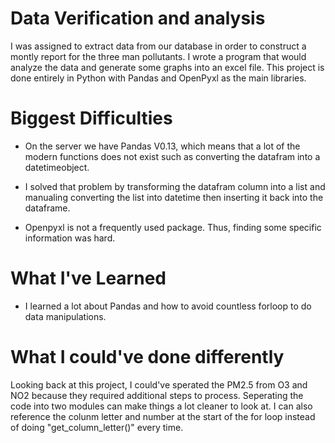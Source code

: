 # Data Verification and analysis
I was assigned to extract data from our database in order to construct a montly report for the three man pollutants. I wrote a program that would analyze the data and generate some graphs into an excel file. This project is done entirely in Python with Pandas and OpenPyxl as the main libraries.

# Biggest Difficulties
* On the server we have Pandas V0.13, which means that a lot of the modern functions does not exist such as converting the datafram into a datetimeobject.
- I solved that problem by transforming the datafram column into a list and manualing converting the list into datetime then inserting it back into the dataframe.
* Openpyxl is not a frequently used package. Thus, finding some specific information was hard.

# What I've Learned
* I learned a lot about Pandas and how to avoid countless forloop to do data manipulations.

# What I could've done differently
Looking back at this project, I could've sperated the PM2.5 from O3 and NO2 because they required additional steps to process. Seperating the code into two modules can make things a lot cleaner to look at. I can also reference the colunm letter and number at the start of the for loop instead of doing "get_column_letter()" every time. 
